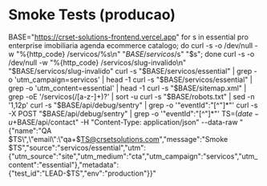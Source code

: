 # Smoke Tests (producao)
BASE="https://crset-solutions-frontend.vercel.app"
for s in essential pro enterprise imobiliaria agenda ecommerce catalogo; do
  curl -s -o /dev/null -w "%{http_code} /servicos/%s\n" "$BASE/servicos/$s" "$s"; done
curl -s -o /dev/null -w "%{http_code} /servicos/slug-invalido\n" "$BASE/servicos/slug-invalido"
curl -s "$BASE/servicos/essential" | grep -o 'utm_campaign=servicos' | head -1
curl -s "$BASE/servicos/essential" | grep -o 'utm_content=essential' | head -1
curl -s "$BASE/sitemap.xml" | grep -oE '/servicos(/[a-z-]+)?' | sort -u
curl -s "$BASE/robots.txt" | sed -n '1,12p'
curl -s "$BASE/api/debug/sentry" | grep -o '"eventId":"[^"]*"'
curl -s -X POST "$BASE/api/debug/sentry" | grep -o '"eventId":"[^"]*"'
TS=$(date -u +%Y%m%dT%H%M%SZ); curl -s -X POST "$BASE/api/contact" -H "Content-Type: application/json" --data-raw "{\"name\":\"QA $TS\",\"email\":\"qa+$TS@crsetsolutions.com\",\"message\":\"Smoke $TS\",\"source\":\"servicos/essential\",\"utm\":{\"utm_source\":\"site\",\"utm_medium\":\"cta\",\"utm_campaign\":\"servicos\",\"utm_content\":\"essential\"},\"metadata\":{\"test_id\":\"LEAD-$TS\",\"env\":\"production\"}}"
